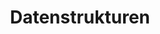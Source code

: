 ---
# bibliography: references.bib

title: Datenstrukturen

abstract: ""

execute: 
  echo: false
---
